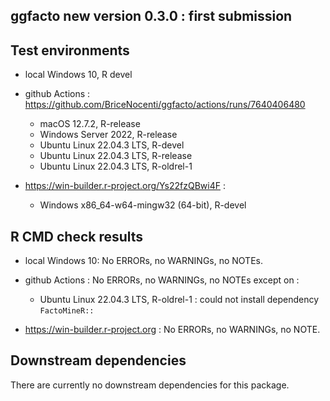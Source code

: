 ## ggfacto new version 0.3.0 : first submission 



## Test environments
* local Windows 10, R devel

* github Actions : https://github.com/BriceNocenti/ggfacto/actions/runs/7640406480 
   - macOS 12.7.2, R-release
   - Windows Server 2022, R-release
   - Ubuntu Linux 22.04.3 LTS, R-devel
   - Ubuntu Linux 22.04.3 LTS, R-release
   - Ubuntu Linux 22.04.3 LTS, R-oldrel-1

* https://win-builder.r-project.org/Ys22fzQBwi4F : 
   - Windows x86_64-w64-mingw32 (64-bit), R-devel

## R CMD check results
* local Windows 10:
    No ERRORs, no WARNINGs, no NOTEs. 

* github Actions : 
    No ERRORs, no WARNINGs, no NOTEs except on : 
    
    - Ubuntu Linux 22.04.3 LTS, R-oldrel-1 : 
    could not install dependency `FactoMineR::`

* https://win-builder.r-project.org : 
    No ERRORs, no WARNINGs, no NOTE. 


## Downstream dependencies
There are currently no downstream dependencies for this package.
